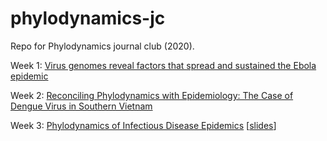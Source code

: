 # phylodynamics-jc
Repo for Phylodynamics journal  club (2020).

Week 1: [Virus genomes reveal factors that spread and sustained the Ebola epidemic](https://www.nature.com/articles/nature22040)

Week 2: [Reconciling Phylodynamics with Epidemiology: The Case of Dengue Virus in Southern Vietnam](https://academic.oup.com/mbe/article/31/2/258/997581)

Week 3: [Phylodynamics of Infectious Disease Epidemics](https://www.genetics.org/content/183/4/1421.short) [[slides](week3/slides.pdf)]
